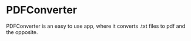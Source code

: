 # PDFConverter
PDFConverter is an easy to use app, where it converts .txt files to pdf and the opposite.

